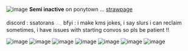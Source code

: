 ![image](https://64.media.tumblr.com/2a3da1602f918c2d579e590ca9188264/a9c1c1861b86c1fe-28/s2048x3072/d07a8439d22db2370824ebeabde4464cafc4af24.pnj)
   **Semi inactive** on ponytown  ...  [strawpage](https://straw.page/make?id=darlingenigma)
   
   discord : ssatorans 𓂃  bfyi : i make kms jokes, i say slurs i can reclaim sometimes, i have issues with starting convos so pls be patient !!


![image](https://64.media.tumblr.com/3b96208a6dde8bfa398ce90d1f6f60c5/562bc653002dd72e-e9/s100x200/81a252ed8241be8f44348c27e8b9fb82cd72dee7.gifv) ![image](https://64.media.tumblr.com/4532f6d272e6258feef218b75fff7f4f/ac4089a406d8046b-b5/s100x200/b5c00f63e9c67722fd4dffba888fd04c5b7c301c.gifv) ![image](https://64.media.tumblr.com/51053252fb34e65763c8955cf90f410a/4563b7e1e7a264b5-45/s100x200/8b5b80affec1f31e4c6291bb74d34cbb60de65c1.gifv) ![image](https://64.media.tumblr.com/7decdb319e9da5a9c12fd254a68e1aae/1d53748db1abb6fd-76/s100x200/72fa4969d8973c84b9e2797d74c1152ff4fde198.gifv) ![image](https://64.media.tumblr.com/e52e6f162c3df16417b4f958049dfe99/b00b53c79d3e84e3-20/s100x200/076dc41f38de7cb7b7322b58658240168cc1985e.gifv) ![image](https://64.media.tumblr.com/0fa4846c9112719ceafbefab65336a7d/82001386e073b2d8-21/s100x200/6b232e82e0707380fcb755e8bd803e4ae0c157a7.gifv) ![image](https://64.media.tumblr.com/d7fd2a96f91047f2acc787f4a7dbeb5a/2b68231b9232bf2f-66/s100x200/60e262a0feed78e6b0fe85491c307e7cf28ee8d7.gifv) 

